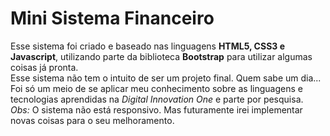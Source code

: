 # Mini Sistema Financeiro
Esse sistema foi criado e baseado nas linguagens **HTML5, CSS3 e Javascript**, utilizando parte da biblioteca **Bootstrap** para utilizar algumas coisas já pronta.<br>
Esse sistema não tem o intuito de ser um projeto final. Quem sabe um dia...<br>
Foi só um meio de se aplicar meu conhecimento sobre as linguagens e tecnologias aprendidas na *Digital Innovation One* e parte por pesquisa.<br>
*Obs:* O sistema não está responsivo. Mas futuramente irei implementar novas coisas para o seu melhoramento.
